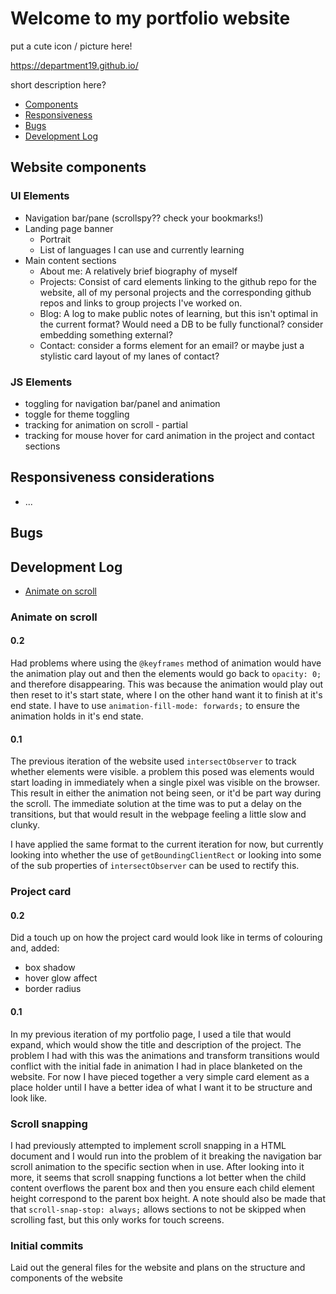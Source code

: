 # Welcome to my portfolio website

put a cute icon / picture here!

https://department19.github.io/

short description here?

- [Components](#website-components)
- [Responsiveness](#responsiveness-considerations)
- [Bugs](#bugs)
- [Development Log](#development-log)

## Website components
### UI Elements
- Navigation bar/pane (scrollspy?? check your bookmarks!)
- Landing page banner
	- Portrait
	- List of languages I can use and currently learning
- Main content sections
	- About me:
		A relatively brief biography of myself
	- Projects:
		Consist of card elements linking to the github repo for the website, all of my personal projects and the corresponding github repos and links to group projects I've worked on.
	- Blog:
		A log to make public notes of learning, but this isn't optimal in the current format?
		Would need a DB to be fully functional? consider embedding something external?
	- Contact:
		consider a forms element for an email? or maybe just a stylistic card layout of my lanes of contact?

### JS Elements
- toggling for navigation bar/panel and animation
- toggle for theme toggling
- tracking for animation on scroll - partial
- tracking for mouse hover for card animation in the project and contact sections
## Responsiveness considerations
- ...


## Bugs


## Development Log
- [Animate on scroll](#Animate-on-scroll)



### Animate on scroll
#### 0.2
Had problems where using the `@keyframes` method of animation would have the animation play out and then the elements would go back to `opacity: 0;` and therefore disappearing. This was because the animation would play out then reset to it's start state, where I on the other hand want it to finish at it's end state. I have to use `animation-fill-mode: forwards;` to ensure the animation holds in it's end state.
#### 0.1
The previous iteration of the website used `intersectObserver` to track whether elements were visible. a problem this posed was elements would start loading in immediately when a single pixel was visible on the browser. This result in either the animation not being seen, or it'd be part way during the scroll. The immediate solution at the time was to put a delay on the transitions, but that would result in the webpage feeling a little slow and clunky.

I have applied the same format to the current iteration for now, but currently looking into whether the use of `getBoundingClientRect` or looking into some of the sub properties of `intersectObserver` can be used to rectify this.

### Project card
#### 0.2
Did a touch up on how the project card would look like in terms of colouring and, added:
- box shadow
- hover glow affect
- border radius

#### 0.1
In my previous iteration of my portfolio page, I used a tile that would expand, which would show the title and description of the project. The problem I had with this was the animations and transform transitions would conflict with the initial fade in animation I had in place blanketed on the website.
For now I have pieced together a very simple card element as a place holder until I have a better idea of what I want it to be structure and look like.

### Scroll snapping
I had previously attempted to implement scroll snapping in a HTML document and I would run into the problem of it breaking the navigation bar scroll animation to the specific section when in use. After looking into it more, it seems that scroll snapping functions a lot better when the child content overflows the parent box and then you ensure each child element height correspond to the parent box height.
A note should also be made that that `scroll-snap-stop: always;` allows sections to not be skipped when scrolling fast, but this only works for touch screens.


### Initial commits
Laid out the general files for the website and plans on the structure and components of the website
